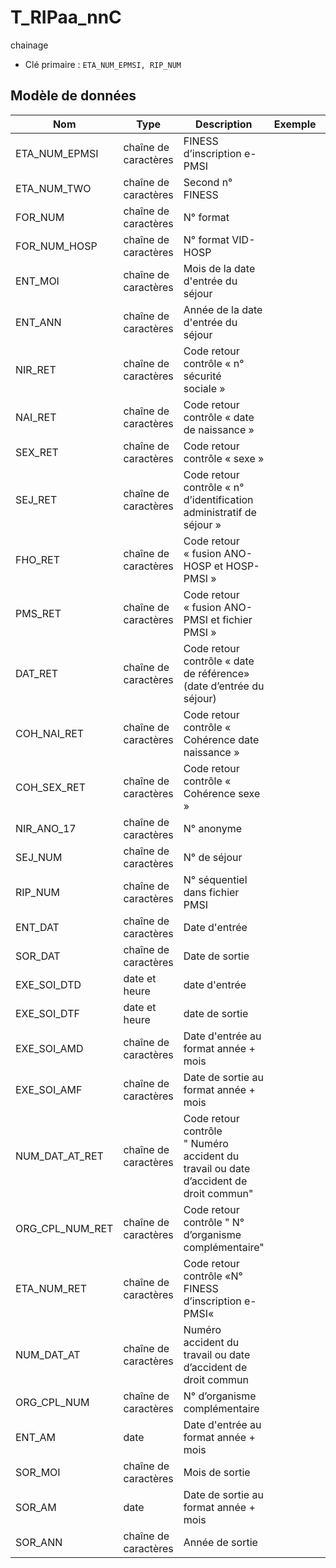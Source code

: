 # T_RIPaa_nnC

chainage

- Clé primaire : `ETA_NUM_EPMSI, RIP_NUM`

## Modèle de données

|Nom|Type|Description|Exemple|Propriétés|
|-|-|-|-|-|
|ETA_NUM_EPMSI|chaîne de caractères|FINESS d’inscription e-PMSI|||
|ETA_NUM_TWO|chaîne de caractères|Second n° FINESS|||
|FOR_NUM|chaîne de caractères|N° format|||
|FOR_NUM_HOSP|chaîne de caractères|N° format VID-HOSP|||
|ENT_MOI|chaîne de caractères|Mois de la date d'entrée du séjour|||
|ENT_ANN|chaîne de caractères|Année de la date d'entrée du séjour|||
|NIR_RET|chaîne de caractères|Code retour contrôle « n° sécurité sociale »|||
|NAI_RET|chaîne de caractères|Code retour contrôle « date de  naissance »|||
|SEX_RET|chaîne de caractères|Code retour contrôle « sexe »|||
|SEJ_RET|chaîne de caractères|Code retour contrôle « n° d’identification administratif de séjour »|||
|FHO_RET|chaîne de caractères|Code retour « fusion ANO-HOSP et HOSP-PMSI »|||
|PMS_RET|chaîne de caractères|Code retour « fusion ANO-PMSI et fichier PMSI »|||
|DAT_RET|chaîne de caractères|Code retour contrôle « date de référence» (date d’entrée du séjour)|||
|COH_NAI_RET|chaîne de caractères|Code retour contrôle « Cohérence date naissance »|||
|COH_SEX_RET|chaîne de caractères|Code retour contrôle « Cohérence sexe »|||
|NIR_ANO_17|chaîne de caractères|N° anonyme|||
|SEJ_NUM|chaîne de caractères|N° de séjour|||
|RIP_NUM|chaîne de caractères|N° séquentiel dans fichier PMSI|||
|ENT_DAT|chaîne de caractères|Date d'entrée|||
|SOR_DAT|chaîne de caractères|Date de sortie|||
|EXE_SOI_DTD|date et heure|date d'entrée|||
|EXE_SOI_DTF|date et heure|date de sortie|||
|EXE_SOI_AMD|chaîne de caractères|Date d'entrée au format année + mois|||
|EXE_SOI_AMF|chaîne de caractères|Date de sortie au format année + mois|||
|NUM_DAT_AT_RET|chaîne de caractères|Code retour contrôle " Numéro accident du travail ou date d’accident de droit commun"|||
|ORG_CPL_NUM_RET|chaîne de caractères|Code retour contrôle " N° d’organisme complémentaire"|||
|ETA_NUM_RET|chaîne de caractères|Code retour contrôle «N° FINESS d’inscription e-PMSI«|||
|NUM_DAT_AT|chaîne de caractères|Numéro accident du travail ou date d’accident de droit commun|||
|ORG_CPL_NUM|chaîne de caractères|N° d’organisme complémentaire|||
|ENT_AM|date|Date d'entrée au format année + mois|||
|SOR_MOI|chaîne de caractères|Mois de sortie|||
|SOR_AM|date|Date de sortie au format année + mois|||
|SOR_ANN|chaîne de caractères|Année de sortie|||
